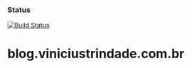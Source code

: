 
### Status
[![Build Status](https://travis-ci.org/viniciustrindade/viniciustrindade.github.io.svg?branch=master)](https://travis-ci.org/viniciustrindade/viniciustrindade.github.io)

# blog.viniciustrindade.com.br
